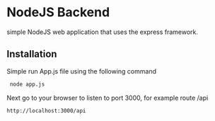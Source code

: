 # NodeJS Backend

simple NodeJS web application that uses the express framework.

## Installation

Simple run App.js file using the following command

```bash
 node app.js
```

Next go to your browser to listen to port 3000, for example route /api


```bash
http://localhost:3000/api
```
